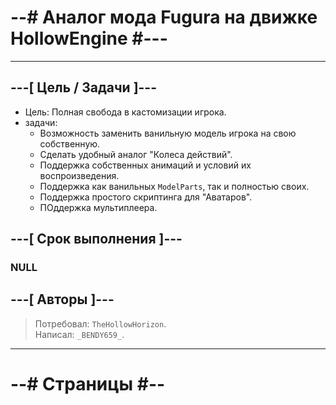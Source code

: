 # --# Аналог мода Fugura на движке HollowEngine \#---

---

## ---[ Цель / Задачи ]---
- Цель: Полная свобода в кастомизации игрока.
- задачи:
  - Возможность заменить ванильную модель игрока на свою собственную.
  - Сделать удобный аналог "Колеса действий".
  - Поддержка собственных анимаций и условий их воспроизведения.
  - Поддержка как ванильных `ModelParts`, так и полностью своих.
  - Поддержка простого скриптинга для "Аватаров".
  - ПОддержка мультиплеера.

## ---[ Срок выполнения ]---
### NULL

## ---[ Авторы ]---
> Потребовал: `TheHollowHorizon`.  
> Написал: `_BENDY659_`.

---

# --# Страницы \#--

